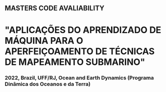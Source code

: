 ## MASTERS CODE AVALIABILITY
# "APLICAÇÕES DO APRENDIZADO DE MÁQUINA PARA O APERFEIÇOAMENTO DE TÉCNICAS DE MAPEAMENTO SUBMARINO"
### 2022, Brazil, UFF/RJ, Ocean and Earth Dynamics (Programa Dinâmica dos Oceanos e da Terra)

